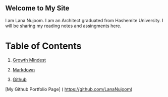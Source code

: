 

## Welcome to My Site
I am Lana Nujoom. I am an Architect graduated from Hashemite University. I will be sharing my reading notes and assingments here.

# Table of Contents

1. [Growth Mindest](https://lananujoom.github.io/reading-notes/readmee/)

2. [Markdown](https://lananujoom.github.io/reading-notes/read01)


3. [Github](https://lananujoom.github.io/reading-notes/reading-notes03)





 [My Github Portfolio Page] ( https://github.com/LanaNujoom)













